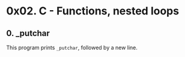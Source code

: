 # 0x02. C - Functions, nested loops

## 0. _putchar

This program prints `_putchar`, followed by a new line.

